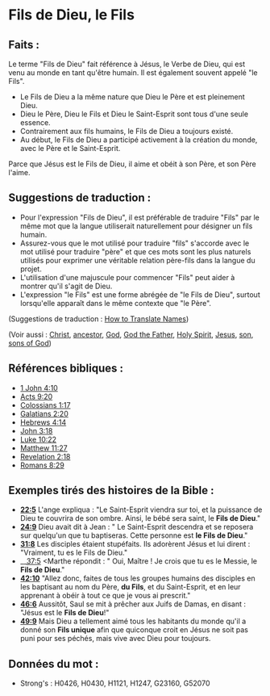 # Fils de Dieu, le Fils

## Faits :

Le terme "Fils de Dieu" fait référence à Jésus, le Verbe de Dieu, qui est venu au monde en tant qu'être humain. Il est également souvent appelé "le Fils".

* Le Fils de Dieu a la même nature que Dieu le Père et est pleinement Dieu.
* Dieu le Père, Dieu le Fils et Dieu le Saint-Esprit sont tous d'une seule essence.
* Contrairement aux fils humains, le Fils de Dieu a toujours existé.
* Au début, le Fils de Dieu a participé activement à la création du monde, avec le Père et le Saint-Esprit.

Parce que Jésus est le Fils de Dieu, il aime et obéit à son Père, et son Père l'aime.

## Suggestions de traduction :

* Pour l'expression "Fils de Dieu", il est préférable de traduire "Fils" par le même mot que la langue utiliserait naturellement pour désigner un fils humain.
* Assurez-vous que le mot utilisé pour traduire "fils" s'accorde avec le mot utilisé pour traduire "père" et que ces mots sont les plus naturels utilisés pour exprimer une véritable relation père-fils dans la langue du projet.
* L'utilisation d'une majuscule pour commencer "Fils" peut aider à montrer qu'il s'agit de Dieu.
* L'expression "le Fils" est une forme abrégée de "le Fils de Dieu", surtout lorsqu'elle apparaît dans le même contexte que "le Père".

(Suggestions de traduction : [How to Translate Names](rc://en/ta/man/translate/translate-names))

(Voir aussi : [Christ](../kt/christ.md), [ancestor](../other/father.md), [God](../kt/god.md), [God the Father](../kt/godthefather.md), [Holy Spirit](../kt/holyspirit.md), [Jesus](../kt/jesus.md), [son](../kt/son.md), [sons of God](../kt/sonsofgod.md))

## Références bibliques :

* [1 John 4:10](rc://en/tn/help/1jn/04/10)
* [Acts 9:20](rc://en/tn/help/act/09/20)
* [Colossians 1:17](rc://en/tn/help/col/01/17)
* [Galatians 2:20](rc://en/tn/help/gal/02/20)
* [Hebrews 4:14](rc://en/tn/help/heb/04/14)
* [John 3:18](rc://en/tn/help/jhn/03/18)
* [Luke 10:22](rc://en/tn/help/luk/10/22)
* [Matthew 11:27](rc://en/tn/help/mat/11/27)
* [Revelation 2:18](rc://en/tn/help/rev/02/18)
* [Romans 8:29](rc://en/tn/help/rom/08/29)

## Exemples tirés des histoires de la Bible :

* __[22:5](rc://en/tn/help/obs/22/05)__ L'ange expliqua : "Le Saint-Esprit viendra sur toi, et la puissance de Dieu te couvrira de son ombre. Ainsi, le bébé sera saint, le __Fils de Dieu__."
* __[24:9](rc://en/tn/help/obs/24/09)__ Dieu avait dit à Jean : " Le Saint-Esprit descendra et se reposera sur quelqu'un que tu baptiseras. Cette personne est __le Fils de Dieu__."
* __[31:8](rc://en/tn/help/obs/31/08)__ Les disciples étaient stupéfaits. Ils adorèrent Jésus et lui dirent : "Vraiment, tu es le Fils de Dieu."
* __[37:5](rc://en/tn/help/obs/37/05) <Marthe répondit : " Oui, Maître ! Je crois que tu es le Messie, le __Fils de Dieu__."
* __[42:10](rc://en/tn/help/obs/42/10)__ "Allez donc, faites de tous les groupes humains des disciples en les baptisant au nom du Père, __du Fils__, et du Saint-Esprit, et en leur apprenant à obéir à tout ce que je vous ai prescrit."
* __[46:6](rc://en/tn/help/obs/46/06)__ Aussitôt, Saul se mit à prêcher aux Juifs de Damas, en disant : "Jésus est le __Fils de Dieu__!"
* __[49:9](rc://en/tn/help/obs/49/09)__ Mais Dieu a tellement aimé tous les habitants du monde qu'il a donné son __Fils unique__ afin que quiconque croit en Jésus ne soit pas puni pour ses péchés, mais vive avec Dieu pour toujours.

## Données du mot :

* Strong's : H0426, H0430, H1121, H1247, G23160, G52070
